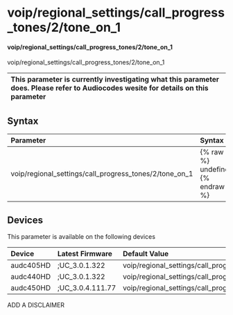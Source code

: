 ﻿---
description: voip/regional_settings/call_progress_tones/2/tone_on_1
search: false
---

# voip/regional_settings/call_progress_tones/2/tone_on_1

#### voip/regional_settings/call_progress_tones/2/tone_on_1

voip/regional_settings/call_progress_tones/2/tone_on_1


| This parameter is currently investigating what this parameter does. Please refer to Audiocodes wesite for details on this parameter | 
| :--- |

## Syntax
| Parameter | Syntax |
| :--- | :--- |
|voip/regional_settings/call_progress_tones/2/tone_on_1 | {% raw %} undefined {% endraw %}|

## Devices
This parameter is available on the following devices

| Device | Latest Firmware | Default Value |
|:---|:---|:---|
| audc405HD | ;UC_3.0.1.322 | voip/regional_settings/call_progress_tones/2/tone_on_1=0 
| audc440HD | ;UC_3.0.1.322 | voip/regional_settings/call_progress_tones/2/tone_on_1=0 
| audc450HD | ;UC_3.0.4.111.77 | voip/regional_settings/call_progress_tones/2/tone_on_1=0 

ADD A DISCLAIMER
